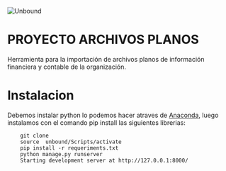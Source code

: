 ![Unbound](https://th.bing.com/th/id/OIP.H42o4GlCwjxIsgTPLa2RcwHaCe?pid=ImgDet&rs=1 "Unbound")

# PROYECTO ARCHIVOS PLANOS
Herramienta para la importación de archivos planos de información financiera y contable de la organización.

# Instalacion

Debemos instalar python lo podemos hacer atraves de [Anaconda](https://www.anaconda.com/ "Anaconda"), luego instalamos con el comando pip install las siguientes librerias:

```
    git clone
    source  unbound/Scripts/activate
    pip install -r requeriments.txt
    python manage.py runserver
    Starting development server at http://127.0.0.1:8000/
    
```



